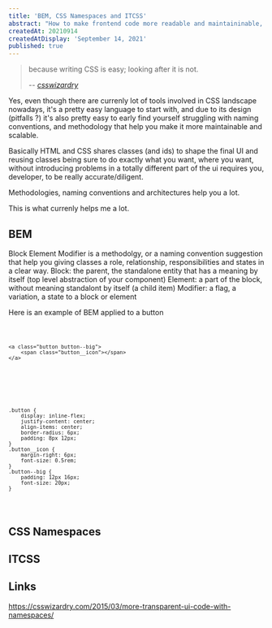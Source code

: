 ```yaml
---
title: 'BEM, CSS Namespaces and ITCSS'
abstract: "How to make frontend code more readable and maintaininable, because CSS is easy but looking after it is not"
createdAt: 20210914
createdAtDisplay: 'September 14, 2021'
published: true
---
```

> because writing CSS is easy; looking after it is not.
>
> -- <cite>[csswizardry](https://twitter.com/csswizardry)</cite>

Yes, even though there are currenly lot of tools involved in CSS landscape nowadays, it's a pretty easy language to start with, and due to its design (pitfalls ?) it's also pretty easy to early find yourself struggling with naming conventions, and methodology that help you make it more maintainable and scalable.

Basically HTML and CSS shares classes (and ids) to shape the final UI and reusing classes being sure to do exactly what you want, where you want, without introducing problems in a totally different part of the ui requires you, developer, to be really accurate/diligent.

Methodologies, naming conventions and architectures help you a lot.

This is what currenly helps me a lot.

## BEM
Block Element Modifier is a methodolgy, or a naming convention suggestion that help you giving classes a role, relationship, responsibilities and states in a clear way.
Block: the parent, the standalone entity that has a meaning by itself (top level abstraction of your component)
Element: a part of the block, without meaning standalont by itself (a child item)
Modifier: a flag, a variation, a state to a block or element

Here is an example of BEM applied to a button
<code><pre class="html">
```
<a class="button button--big">
    <span class="button__icon"></span>
</a>
```
</pre></code>

<code><pre class="css">
```
.button {
    display: inline-flex;
    justify-content: center;
    align-items: center;
    border-radius: 6px;
    padding: 8px 12px;
}
.button__icon {
    margin-right: 6px;
    font-size: 0.5rem;
}
.button--big {
    padding: 12px 16px;
    font-size: 20px;
}
```
</pre></code>

## CSS Namespaces

## ITCSS

## Links
https://csswizardry.com/2015/03/more-transparent-ui-code-with-namespaces/
